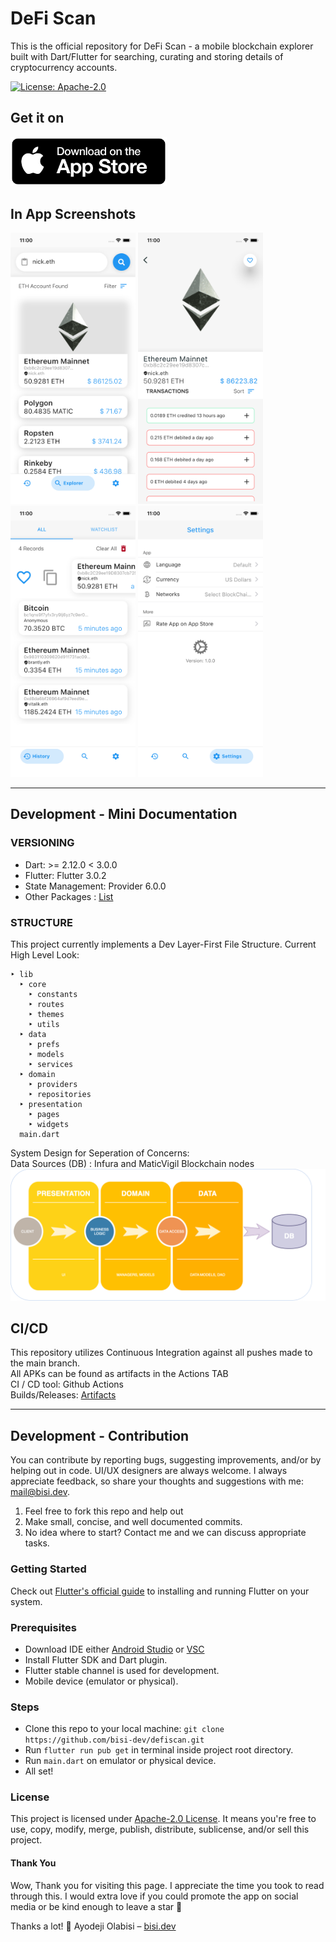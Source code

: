 # DeFi Scan
This is the official repository for DeFi Scan - a mobile blockchain explorer built with Dart/Flutter for searching, curating and storing details of cryptocurrency accounts.

[![License: Apache-2.0](https://img.shields.io/badge/License-Apache--2.0-green)](https://opensource.org/licenses/Apache-2.0)
<!-- [![Codemagic build status](https://api.codemagic.io/apps/5fe2a9a115bfd177d368e1b3/5fe2a9a115bfd177d368e1b2/status_badge.svg)](https://codemagic.io/apps/5fe2a9a115bfd177d368e1b3/5fe2a9a115bfd177d368e1b2/latest_build) -->

## Get it on
<!-- [<img src="assets/screenshots/playstore_badge.png" width="250">](https://play.google.com/store/apps/details?id=dev.bisi.defiscan)   -->
[<img src="assets/screenshots/appstore_badge.png" width="250">](https://apps.apple.com/us/app/)

<!-- ## In App Preview -->

## In App Screenshots
<img src="assets/screenshots/home.png" width="200"> <img src="assets/screenshots/details.png" width="200"> <img src="assets/screenshots/history.png" width="200"> 
<img src="assets/screenshots/settings.png" width="200">

---

## Development - Mini Documentation

### VERSIONING
- Dart: >= 2.12.0 < 3.0.0
- Flutter: Flutter 3.0.2
- State Management: Provider 6.0.0
- Other Packages : [List](pubspec.yaml)

### STRUCTURE
This project currently implements a Dev Layer-First File Structure. Current High Level Look:
```
‣ lib
  ‣ core
    ‣ constants
    ‣ routes
    ‣ themes
    ‣ utils
  ‣ data
    ‣ prefs
    ‣ models
    ‣ services
  ‣ domain
    ‣ providers
    ‣ repositories
  ‣ presentation
    ‣ pages
    ‣ widgets
  main.dart
```
System Design for Seperation of Concerns:
<br> Data Sources (DB) : Infura and MaticVigil Blockchain nodes
<img src="assets/screenshots/dev_structure.png">

## CI/CD
This repository utilizes Continuous Integration against all pushes made to the main branch. 
<br>
All APKs can be found as artifacts in the Actions TAB
<br>
CI / CD tool: Github Actions
<br>
Builds/Releases: [Artifacts](https://github.com/bisi-dev/defiscan/actions/workflows/flutter-ci.yml)

---

## Development - Contribution
You can contribute by reporting bugs, suggesting improvements, and/or by helping out in code.
UI/UX designers are always welcome. I always appreciate feedback, so share your thoughts and suggestions with me: [mail@bisi.dev](mailto:yinka.olabisi@yahoo.com).
1. Feel free to fork this repo and help out
2. Make small, concise, and well documented commits.
3. No idea where to start? Contact me and we can discuss appropriate tasks.

### Getting Started
Check out [Flutter's official guide](https://flutter.dev/docs/get-started/install) to installing and running Flutter on your system.

### Prerequisites
- Download IDE either [Android Studio](https://developer.android.com/studio) or [VSC](https://code.visualstudio.com/)
- Install Flutter SDK and Dart plugin.
- Flutter stable channel is used for development.
- Mobile device (emulator or physical).

### Steps
- Clone this repo to your local machine: `git clone https://github.com/bisi-dev/defiscan.git`
- Run `flutter run pub get` in terminal inside project root directory.
- Run `main.dart` on emulator or physical device.
- All set!

### License
This project is licensed under [Apache-2.0 License](https://opensource.org/licenses/Apache-2.0). It means you're free to use, copy, modify, merge, publish, distribute, sublicense, and/or sell this project.

#### Thank You
Wow, Thank you for visiting this page. I appreciate the time you took to read through this. I would extra love if you could promote the app on social media or be kind enough to leave a star 🙏

Thanks a lot! 💪
Ayodeji Olabisi – [bisi.dev](https://bisi.dev)
